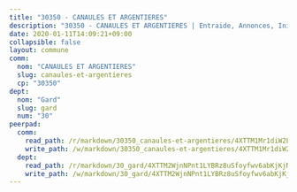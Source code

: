 ```yaml
---
title: "30350 - CANAULES ET ARGENTIERES"
description: "30350 - CANAULES ET ARGENTIERES | Entraide, Annonces, Initiatives"
date: 2020-01-11T14:09:21+09:00
collapsible: false
layout: commune
comm:
  nom: "CANAULES ET ARGENTIERES"
  slug: canaules-et-argentieres
  cp: "30350"
dept:
  nom: "Gard"
  slug: gard
  num: "30"
peerpad:
  comm:
    read_path: /r/markdown/30350_canaules-et-argentieres/4XTTM1Mr1diW2LhSngo3xTUxCmg7FZ5QW5oKRfsAciCCL5nZx
    write_path: /w/markdown/30350_canaules-et-argentieres/4XTTM1Mr1diW2LhSngo3xTUxCmg7FZ5QW5oKRfsAciCCL5nZx-K3TgUKCskizv34rU9mFViKC4j6o9rKLfsPeVdHu9bpuqEhRWuyFq3KSp8DDMtFTHpyfsTkGFzhQWBqtySRPKT583qaQ7etQ5dzDPeGbyHosad4UiJV6ZpyybemzFm6RqevB3ojxE
  dept:
    read_path: /r/markdown/30_gard/4XTTM2WjnNPnt1LYBRz8uSfoyfwv6abKjKjNdBGxuvymmgvkj
    write_path: /w/markdown/30_gard/4XTTM2WjnNPnt1LYBRz8uSfoyfwv6abKjKjNdBGxuvymmgvkj-K3TgUpCvFefN2LRJ7huXqVovWWqmjJgEMWkVs9s4fhfrGjyZZK9z4gxyddycCKs6S9BWFUcJqqZYCKuxj79SWNiGiob7Xchr25rMmkVQhAFrAwBxAqY3T99GTsQfKxLrXrnx3pGK
---
```


